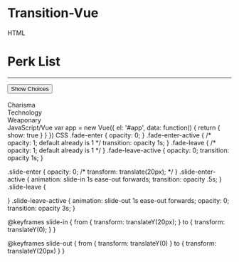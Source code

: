 # Transition-Vue
HTML
<div id="app">
  <div class="container">
    <div class="row">
    <div class="col">
      <h1>Perk List</h1>
      <hr>
      <button class="btn btn-primary" @click="show = !show">
        Show Choices 
      </button>
      <br><br>
      <transition name="fade">
        <div class="alert alert-info" v-show="show">
          Charisma
        </div>
      </transition>
      <transition name="slide" type="animation">
        <div class="alert alert-info" v-if="show">
          Technology 
        </div>
      </transition>
      <transition name="fade" appear>
        <div class="alert alert-info" v-if="show">
          Weaponary 
        </div>
      </transition>
    </div>
  </div>
</div>
JavaScript/Vue
 var app = new Vue({
  el: '#app',
  data: function() {
    return {
      show: true
    }
  }
})
  CSS
  .fade-enter {
  opacity: 0;
}
.fade-enter-active {
  /* opacity: 1; default already is 1 */
  transition: opacity 1s;
}
.fade-leave {
  /* opacity: 1; default already is 1 */
}
.fade-leave-active {
  opacity: 0;
  transition: opacity 1s;
}

.slide-enter {
  opacity: 0;
  /* transform: translate(20px); */
}
.slide-enter-active {
  animation: slide-in 1s ease-out forwards;
  transition: opacity .5s;
}
.slide-leave {
  
}
.slide-leave-active {
  animation: slide-out 1s ease-out forwards;
  opacity: 0;
  transition: opacity 3s;
}

@keyframes slide-in {
  from {
    transform: translateY(20px);
  }
  to {
    transform: translateY(0);
  }
}

@keyframes slide-out {
  from {
    transform: translateY(0)
  }
  to {
    transform: translateY(20px)
  }
}
